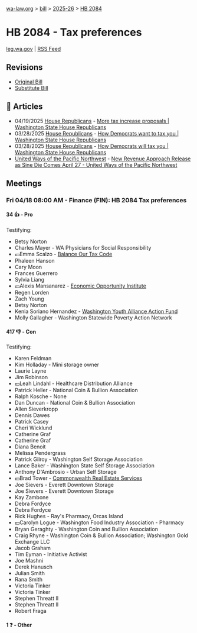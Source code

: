 [wa-law.org](/) > [bill](/bill/) > [2025-26](/bill/2025-26/) > [HB 2084](/bill/2025-26/hb/2084/)

# HB 2084 - Tax preferences
[leg.wa.gov](https://app.leg.wa.gov/billsummary?BillNumber=2084&Year=2025&Initiative=false) | [RSS Feed](./rss.xml)

## Revisions
* [Original Bill](1/)
* [Substitute Bill](S/)

## 📰 Articles
* 04/19/2025 [House Republicans](/org/house_republicans/) - [More tax increase proposals | Washington State House Republicans](https://houserepublicans.wa.gov/current/more-tax-increase-proposals/#:~:text=House%20Bill%202084)
* 03/28/2025 [House Republicans](/org/house_republicans/) - [How Democrats want to tax you | Washington State House Republicans](http://houserepublicans.wa.gov/how-democrats-want-to-tax-you/#:~:text=House%20Bill%202084)
* 03/28/2025 [House Republicans](/org/house_republicans/) - [How Democrats will tax you | Washington State House Republicans](https://houserepublicans.wa.gov/how-democrats-will-tax-you/#:~:text=Senate%20Bill%205794%20|%20Eliminating%20tax%20incentives)
* [United Ways of the Pacific Northwest](/org/united_ways_of_the_pacific_northwest/) - [New Revenue Approach Release as Sine Die Comes April 27 - United Ways of the Pacific Northwest](https://www.uwpnw.org/legupdate04212025#:~:text=HB%202084)

## Meetings
### Fri 04/18 08:00 AM - Finance (FIN): HB 2084 Tax preferences
#### 34 👍 - Pro
Testifying:
* Betsy Norton
* Charles Mayer - WA Physicians for Social Responsibility
* 💵Emma Scalzo - [Balance Our Tax Code](/org/balance_our_tax_code/)
* Phaleen Hanson
* Cary Moon
* Frances Guerrero
* Sylvia Liang
* 💵Alexis Mansanarez - [Economic Opportunity Institute](/org/economic_opportunity_institute/)
* Regen Lorden
* Zach Young
* Betsy Norton
* Kenia Soriano Hernandez - [Washington Youth Alliance Action Fund](/org/washington_youth_alliance_action_fund/)
* Molly Gallagher - Washington Statewide Poverty Action Network

#### 417 👎 - Con
Testifying:
* Karen Feldman
* Kim Holladay - Mini storage owner
* Laurie Layne
* Jim Robinson
* 💵Leah Lindahl - Healthcare Distribution Alliance
* Patrick Heller - National Coin & Bullion Association
* Ralph Kosche - None
* Dan Duncan - National Coin & Bullion Association
* Allen Sieverkropp
* Dennis Dawes
* Patrick Casey
* Cheri Wicklund
* Catherine Graf
* Catherine Graf
* Diana Benoit
* Melissa Pendergrass
* Patrick Gilroy - Washington Self Storage Association
* Lance Baker - Washington State Self Storage Association
* Anthony D'Ambrosio - Urban Self Storage
* 💵Brad Tower - [Commonwealth Real Estate Services](/org/commonwealth_real_estate_services/)
* Joe Sievers - Everett Downtown Storage
* Joe Sievers - Everett Downtown Storage
* Kay Zambone
* Debra Fordyce
* Debra Fordyce
* Rick Hughes - Ray's Pharmacy, Orcas Island
* 💵Carolyn Logue - Washington Food Industry Association - Pharmacy
* Bryan Geraghty - Washington Coin and Bullion Association
* Craig Rhyne - Washington Coin & Bullion Association; Washington Gold Exchange LLC
* Jacob Graham
* Tim Eyman - Initiative Activist
* Joe Mashni
* Derek Hanusch
* Julian Smith
* Rana Smith
* Victoria Tinker
* Victoria Tinker
* Stephen Threatt II
* Stephen Threatt II
* Robert Fraga

#### 1 ❓ - Other
